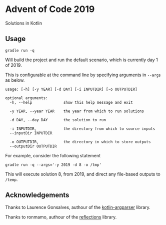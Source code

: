 # Advent of Code 2019
Solutions in Kotlin

## Usage
```
gradle run -q
```
Will build the project and run the default scenario, which is currently day 1 of 2019.

This is configurable at the command line by specifying arguments in `--args` as below.
```
usage: [-h] [-y YEAR] [-d DAY] [-i INPUTDIR] [-o OUTPUTDIR]

optional arguments:
  -h, --help              show this help message and exit

  -y YEAR, --year YEAR    the year from which to run solutions

  -d DAY, --day DAY       the solution to run

  -i INPUTDIR,            the directory from which to source inputs
  --inputDir INPUTDIR

  -o OUTPUTDIR,           the directory in which to store outputs
  --outputDir OUTPUTDIR
```
For example, consider the following statement
```
gradle run -q --args='-y 2019 -d 8 -o /tmp'
```
This will execute solution 8, from 2019, and direct any file-based outputs to `/temp`.

## Acknowledgements
Thanks to Laurence Gonsalves, authour of the [kotlin-argparser](https://github.com/xenomachina/kotlin-argparser) library.

Thanks to ronmamo, authour of the [reflections](https://github.com/ronmamo/reflections) library.
